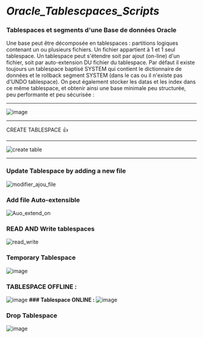 # _Oracle_Tablescpaces_Scripts_

### Tablespaces et segments d'une Base de données **Oracle**
Une base peut être décomposée en tablespaces : partitions logiques contenant un ou plusieurs fichiers.
Un fichier appartient à 1 et 1 seul tablespace.
Un tablespace peut s'étendre soit par ajout (on-line) d'un fichier, soit par auto-extension DU fichier du
tablespace.
Par défaut il existe toujours un tablespace baptisé SYSTEM qui contient le dictionnaire de données et
le rollback segment SYSTEM (dans le cas ou il n'existe pas d'UNDO tablespace).
On peut également stocker les datas et les index dans ce même tablespace, et obtenir ainsi une base
minimale peu structurée, peu performante et peu sécurisée :
****
![image](https://user-images.githubusercontent.com/101791324/204169989-18d80ba0-9cdb-4815-84a2-6ae13512c029.png)
****
CREATE TABLESPACE 👍 
****
![create table](https://user-images.githubusercontent.com/101791324/204170004-9ac2b9a5-435a-412d-ae0e-f62413f9f7f5.PNG)
****
### **Update Tablespace by adding  a new file** 
![modifier_ajou_file](https://user-images.githubusercontent.com/101791324/204170119-54b85920-26e4-43e0-8041-c0a090a03d0d.PNG)
### **Add file Auto-extensible**
![Auo_extend_on](https://user-images.githubusercontent.com/101791324/204170168-8392cce9-f5a4-4516-b959-696e9b17a599.PNG)
### **READ  AND Write tablespaces**
![read_write](https://user-images.githubusercontent.com/101791324/204170252-3dfc3f2a-136b-4503-acf6-3b4e690dbf11.PNG)
### **Temporary Tablespace**
![image](https://user-images.githubusercontent.com/101791324/204170288-b0c68bdc-9f03-4e7c-8ff1-d8eb3ce67edb.png)
### **TABLESPACE OFFLINE :**
![image](https://user-images.githubusercontent.com/101791324/204170353-f404787f-9db6-4e37-81e2-0b9f5228ed3e.png)
**### Tablespace ONLINE :**
![image](https://user-images.githubusercontent.com/101791324/204170370-3c14fb62-359a-4edf-b0dc-508700727548.png)
### **Drop Tablespace**
![image](https://user-images.githubusercontent.com/101791324/204170406-1f1197a7-ccfb-49de-9d31-4079600e557b.png)







